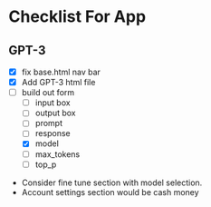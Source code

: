 # Checklist For App

## GPT-3

- [x] fix base.html nav bar
- [X] Add GPT-3 html file
- [ ] build out form
  - [ ] input box
  - [ ] output box 
  - [ ] prompt
  - [ ] response
  - [x] model
  - [ ] max_tokens
  - [ ] top_p
- Consider fine tune section with model selection.
- Account settings section would be cash money